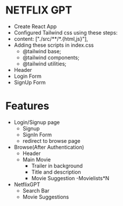# NETFLIX GPT
- Create React App
- Configured Tailwind css using these steps: 
- content: ["./src/**/*.{html,js}"],
- Adding these scripts in index.css
    - @tailwind base;
    - @tailwind components;
    - @tailwind utilities;
- Header
- Login Form 
- SignUp Form 

# Features
- Login/Signup page
    - Signup 
    - SignIn Form
    - redirect to browse page
- Browse(After Authentication)
    - Header
    - Main Movie 
        - Trailer in background 
        - Title and description 
        - Movie Suggestion 
            -Movielists*N
- NetflixGPT
    - Search Bar
    - Movie Suggestions

